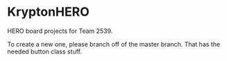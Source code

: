 # KryptonHERO
HERO board projects for Team 2539. 

To create a new one, please branch off of the master branch. That has the needed button class stuff.
